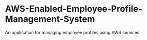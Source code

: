 # AWS-Enabled-Employee-Profile-Management-System
An application for managing employee profiles using AWS services
